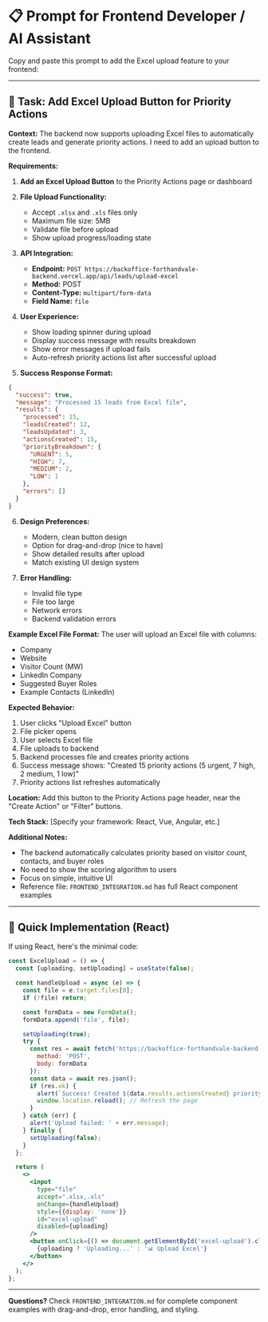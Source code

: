 # 📋 Prompt for Frontend Developer / AI Assistant

Copy and paste this prompt to add the Excel upload feature to your frontend:

---

## 🎯 Task: Add Excel Upload Button for Priority Actions

**Context:**
The backend now supports uploading Excel files to automatically create leads and generate priority actions. I need to add an upload button to the frontend.

**Requirements:**

1. **Add an Excel Upload Button** to the Priority Actions page or dashboard
2. **File Upload Functionality:**
   - Accept `.xlsx` and `.xls` files only
   - Maximum file size: 5MB
   - Validate file before upload
   - Show upload progress/loading state

3. **API Integration:**
   - **Endpoint:** `POST https://backoffice-forthandvale-backend.vercel.app/api/leads/upload-excel`
   - **Method:** POST
   - **Content-Type:** `multipart/form-data`
   - **Field Name:** `file`

4. **User Experience:**
   - Show loading spinner during upload
   - Display success message with results breakdown
   - Show error messages if upload fails
   - Auto-refresh priority actions list after successful upload

5. **Success Response Format:**
```json
{
  "success": true,
  "message": "Processed 15 leads from Excel file",
  "results": {
    "processed": 15,
    "leadsCreated": 12,
    "leadsUpdated": 3,
    "actionsCreated": 15,
    "priorityBreakdown": {
      "URGENT": 5,
      "HIGH": 7,
      "MEDIUM": 2,
      "LOW": 1
    },
    "errors": []
  }
}
```

6. **Design Preferences:**
   - Modern, clean button design
   - Option for drag-and-drop (nice to have)
   - Show detailed results after upload
   - Match existing UI design system

7. **Error Handling:**
   - Invalid file type
   - File too large
   - Network errors
   - Backend validation errors

**Example Excel File Format:**
The user will upload an Excel file with columns:
- Company
- Website  
- Visitor Count (MW)
- LinkedIn Company
- Suggested Buyer Roles
- Example Contacts (LinkedIn)

**Expected Behavior:**
1. User clicks "Upload Excel" button
2. File picker opens
3. User selects Excel file
4. File uploads to backend
5. Backend processes file and creates priority actions
6. Success message shows: "Created 15 priority actions (5 urgent, 7 high, 2 medium, 1 low)"
7. Priority actions list refreshes automatically

**Location:**
Add this button to the Priority Actions page header, near the "Create Action" or "Filter" buttons.

**Tech Stack:**
[Specify your framework: React, Vue, Angular, etc.]

**Additional Notes:**
- The backend automatically calculates priority based on visitor count, contacts, and buyer roles
- No need to show the scoring algorithm to users
- Focus on simple, intuitive UI
- Reference file: `FRONTEND_INTEGRATION.md` has full React component examples

---

## 📝 Quick Implementation (React)

If using React, here's the minimal code:

```jsx
const ExcelUpload = () => {
  const [uploading, setUploading] = useState(false);

  const handleUpload = async (e) => {
    const file = e.target.files[0];
    if (!file) return;

    const formData = new FormData();
    formData.append('file', file);

    setUploading(true);
    try {
      const res = await fetch('https://backoffice-forthandvale-backend.vercel.app/api/leads/upload-excel', {
        method: 'POST',
        body: formData
      });
      const data = await res.json();
      if (res.ok) {
        alert(`Success! Created ${data.results.actionsCreated} priority actions`);
        window.location.reload(); // Refresh the page
      }
    } catch (err) {
      alert('Upload failed: ' + err.message);
    } finally {
      setUploading(false);
    }
  };

  return (
    <>
      <input 
        type="file" 
        accept=".xlsx,.xls" 
        onChange={handleUpload} 
        style={{display: 'none'}} 
        id="excel-upload" 
        disabled={uploading}
      />
      <button onClick={() => document.getElementById('excel-upload').click()}>
        {uploading ? 'Uploading...' : '📊 Upload Excel'}
      </button>
    </>
  );
};
```

---

**Questions?** Check `FRONTEND_INTEGRATION.md` for complete component examples with drag-and-drop, error handling, and styling.

